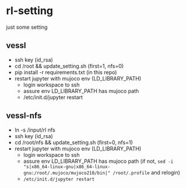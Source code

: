 # rl-setting
just some setting 


## vessl
- ssh key (id_rsa)
- cd /root && update_setting.sh (first=1, nfs=0)
- pip install -r requirements.txt (in this repo)
- restart jupyter with mujoco env (LD_LIBRARY_PATH)
  - login workspace to ssh
  - assure env LD_LIBRARY_PATH has mujoco path
  - /etc/init.d/jupyter restart


## vessl-nfs
- ln -s /input/rl nfs
- ssh key (id_rsa)
- cd /root/nfs && update_setting.sh (first=0, nfs=1)  
- restart jupyter with mujoco env (LD_LIBRARY_PATH)
  - login workspace to ssh
  - assure env LD_LIBRARY_PATH has mujoco path (if not, `sed -i "s|x86_64-linux-gnu|x86_64-linux-gnu:/root/.mujoco/mujoco210/bin|" /root/.profile` and relogin)
  - `/etc/init.d/jupyter restart`
